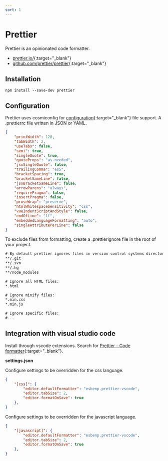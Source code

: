```yaml
---
sort: 1
---
```


# Prettier

Prettier is an opinionated code formatter.

- [prettier.io/](https://prettier.io/){:target="_blank"}
- [github.com/prettier/prettier](https://github.com/prettier/prettier){:target="_blank"}

## Installation

```shell
npm install --save-dev prettier
```

## Configuration

Prettier uses cosmiconfig for [configuration](https://prettier.io/docs/en/options.html){:target="_blank"} file support. A .prettierrc file written in JSON or YAML.

```json
{
    "printWidth": 120,
    "tabWidth": 2,
    "useTabs": false,
    "semi": true,
    "singleQuote": true,
    "quoteProps": "as-needed",
    "jsxSingleQuote": false,
    "trailingComma": "es5",
    "bracketSpacing": true,
    "bracketSameLine": false,
    "jsxBracketSameLine": false,
    "arrowParens": "always",
    "requirePragma": false,
    "insertPragma": false,
    "proseWrap": "preserve",
    "htmlWhitespaceSensitivity": "css",
    "vueIndentScriptAndStyle": false,
    "endOfLine": "lf",
    "embeddedLanguageFormatting": "auto",
    "singleAttributePerLine": false
}
```

To exclude files from formatting, create a .prettierignore file in the root of your project.

```txt
# By default prettier ignores files in version control systems directories
**/.git
**/.svn
**/.hg
**/node_modules

# Ignore all HTML files:
*.html

# Ignore minify files:
*.min.css
*.min.js

# Ignore specific files:
#...
```

## Integration with visual studio code

Install through vscode extensions. Search for [Prettier - Code formatter](https://marketplace.visualstudio.com/items?itemName=esbenp.prettier-vscode){:target="_blank"}.

**settings.json**

Configure settings to be overridden for the css language.

```json
{
    "[css]": {
        "editor.defaultFormatter": "esbenp.prettier-vscode",
        "editor.tabSize": 2,
        "editor.formatOnSave": true
    },
}
```

Configure settings to be overridden for the javascript language.

```json
{
    "[javascript]": {
        "editor.defaultFormatter": "esbenp.prettier-vscode",
        "editor.tabSize": 2,
        "editor.formatOnSave": true
    },
}
```
